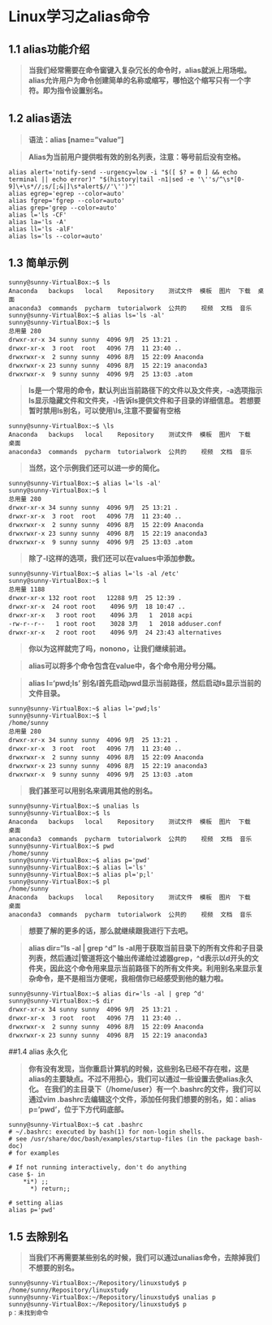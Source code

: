 # Linux学习之alias命令
## 1.1 alias功能介绍
>**当我们经常需要在命令窗键入复杂冗长的命令时，alias就派上用场啦。alias允许用户为命令创建简单的名称或缩写，哪怕这个缩写只有一个字符。即为指令设置别名。**
## 1.2 alias语法
> **语法：alias [name=”value”]**

>  **Alias为当前用户提供啦有效的别名列表，注意：等号前后没有空格。**
```sunny@sunny-VirtualBox:~$ alias
alias alert='notify-send --urgency=low -i "$([ $? = 0 ] && echo terminal || echo error)" "$(history|tail -n1|sed -e '\''s/^\s*[0-9]\+\s*//;s/[;&|]\s*alert$//'\'')"'
alias egrep='egrep --color=auto'
alias fgrep='fgrep --color=auto'
alias grep='grep --color=auto'
alias l='ls -CF'
alias la='ls -A'
alias ll='ls -alF'
alias ls='ls --color=auto'
```

## 1.3 简单示例
```
sunny@sunny-VirtualBox:~$ ls
Anaconda   backups   local    Repository    测试文件  模板  图片  下载  桌面
anaconda3  commands  pycharm  tutorialwork  公共的    视频  文档  音乐
sunny@sunny-VirtualBox:~$ alias ls='ls -al'
sunny@sunny-VirtualBox:~$ ls
总用量 280
drwxr-xr-x 34 sunny sunny  4096 9月  25 13:21 .
drwxr-xr-x  3 root  root   4096 7月  11 23:40 ..
drwxrwxr-x  2 sunny sunny  4096 8月  15 22:09 Anaconda
drwxrwxr-x 23 sunny sunny  4096 8月  15 22:19 anaconda3
drwxrwxr-x  9 sunny sunny  4096 9月  25 13:03 .atom

```
>**ls是一个常用的命令，默认列出当前路径下的文件以及文件夹，-a选项指示ls显示隐藏文件和文件夹，-l告诉ls提供文件和子目录的详细信息。
若想要暂时禁用ls别名，可以使用\ls,注意不要留有空格**
```
sunny@sunny-VirtualBox:~$ \ls
Anaconda   backups   local    Repository    测试文件  模板  图片  下载	桌面
anaconda3  commands  pycharm  tutorialwork  公共的    视频  文档  音乐
```
>**当然，这个示例我们还可以进一步的简化。**
```
sunny@sunny-VirtualBox:~$ alias l='ls -al'
sunny@sunny-VirtualBox:~$ l
总用量 280
drwxr-xr-x 34 sunny sunny  4096 9月  25 13:21 .
drwxr-xr-x  3 root  root   4096 7月  11 23:40 ..
drwxrwxr-x  2 sunny sunny  4096 8月  15 22:09 Anaconda
drwxrwxr-x 23 sunny sunny  4096 8月  15 22:19 anaconda3
drwxrwxr-x  9 sunny sunny  4096 9月  25 13:03 .atom
```
>**除了-l这样的选项，我们还可以在values中添加参数。**
```
sunny@sunny-VirtualBox:~$ alias l='ls -al /etc'
sunny@sunny-VirtualBox:~$ l
总用量 1188
drwxr-xr-x 132 root root   12288 9月  25 12:39 .
drwxr-xr-x  24 root root    4096 9月  18 10:47 ..
drwxr-xr-x   3 root root    4096 3月   1  2018 acpi
-rw-r--r--   1 root root    3028 3月   1  2018 adduser.conf
drwxr-xr-x   2 root root    4096 9月  24 23:43 alternatives
```
>**你以为这样就完了吗，nonono，让我们继续前进。**

>**alias可以将多个命令包含在value中，各个命令用分号分隔。**

>**alias l=‘pwd;ls’ 别名l首先启动pwd显示当前路径，然后启动ls显示当前的文件目录。**
```
sunny@sunny-VirtualBox:~$ alias l='pwd;ls'
sunny@sunny-VirtualBox:~$ l
/home/sunny
总用量 280
drwxr-xr-x 34 sunny sunny  4096 9月  25 13:21 .
drwxr-xr-x  3 root  root   4096 7月  11 23:40 ..
drwxrwxr-x  2 sunny sunny  4096 8月  15 22:09 Anaconda
drwxrwxr-x 23 sunny sunny  4096 8月  15 22:19 anaconda3
drwxrwxr-x  9 sunny sunny  4096 9月  25 13:03 .atom
```
>**我们甚至可以用别名来调用其他的别名。**
```
sunny@sunny-VirtualBox:~$ unalias ls
sunny@sunny-VirtualBox:~$ ls
Anaconda   backups   local    Repository    测试文件  模板  图片  下载	桌面
anaconda3  commands  pycharm  tutorialwork  公共的    视频  文档  音乐
sunny@sunny-VirtualBox:~$ pwd
/home/sunny
sunny@sunny-VirtualBox:~$ alias p='pwd'
sunny@sunny-VirtualBox:~$ alias l='ls'
sunny@sunny-VirtualBox:~$ alias pl='p;l'
sunny@sunny-VirtualBox:~$ pl
/home/sunny
Anaconda   backups   local    Repository    测试文件  模板  图片  下载	桌面
anaconda3  commands  pycharm  tutorialwork  公共的    视频  文档  音乐
```
>**想要了解的更多的话，那么就继续跟我进行下去吧。**

>**alias dir=“ls -al | grep ^d” ls -al用于获取当前目录下的所有文件和子目录列表，然后通过|管道将这个输出传递给过滤器grep，^d表示以d开头的文件夹，因此这个命令用来显示当前路径下的所有文件夹。利用别名来显示复杂命令，是不是相当方便呢，我相信你已经感受到他的魅力啦。**
```
sunny@sunny-VirtualBox:~$ alias dir='ls -al | grep ^d'
sunny@sunny-VirtualBox:~$ dir
drwxr-xr-x 34 sunny sunny  4096 9月  25 13:21 .
drwxr-xr-x  3 root  root   4096 7月  11 23:40 ..
drwxrwxr-x  2 sunny sunny  4096 8月  15 22:09 Anaconda
drwxrwxr-x 23 sunny sunny  4096 8月  15 22:19 anaconda3
```
##1.4 alias 永久化
>**你有没有发现，当你重启计算机的时候，这些别名已经不存在啦，这是alias的主要缺点。不过不用担心，我们可以通过一些设置去使alias永久化。
在我们的主目录下（/home/user）有一个.bashrc的文件，我们可以通过vim .bashrc去编辑这个文件，添加任何我们想要的别名，如：alias p=’pwd’，位于下方代码底部。**
```
sunny@sunny-VirtualBox:~$ cat .bashrc
# ~/.bashrc: executed by bash(1) for non-login shells.
# see /usr/share/doc/bash/examples/startup-files (in the package bash-doc)
# for examples

# If not running interactively, don't do anything
case $- in
    *i*) ;;
      *) return;;

# setting alias
alias p='pwd'
```
## 1.5 去除别名
> **当我们不再需要某些别名的时候，我们可以通过unalias命令，去除掉我们不想要的别名。**
```
sunny@sunny-VirtualBox:~/Repository/linuxstudy$ p
/home/sunny/Repository/linuxstudy
sunny@sunny-VirtualBox:~/Repository/linuxstudy$ unalias p
sunny@sunny-VirtualBox:~/Repository/linuxstudy$ p
p：未找到命令
```

